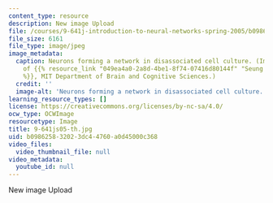```yaml
---
content_type: resource
description: New image Upload
file: /courses/9-641j-introduction-to-neural-networks-spring-2005/b098625832023dc44760a0d45000c368_9-641js05-th.jpg
file_size: 6161
file_type: image/jpeg
image_metadata:
  caption: Neurons forming a network in disassociated cell culture. (Image courtesy
    of {{% resource_link "049ea4a0-2a8d-4be1-8f74-07416d80144f" "Seung Laboratory"
    %}}, MIT Department of Brain and Cognitive Sciences.)
  credit: ''
  image-alt: 'Neurons forming a network in disassociated cell culture. '
learning_resource_types: []
license: https://creativecommons.org/licenses/by-nc-sa/4.0/
ocw_type: OCWImage
resourcetype: Image
title: 9-641js05-th.jpg
uid: b0986258-3202-3dc4-4760-a0d45000c368
video_files:
  video_thumbnail_file: null
video_metadata:
  youtube_id: null
---
```

New image Upload